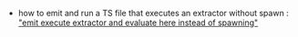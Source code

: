 * how to emit and run a TS file that executes an extractor without spawn : ["emit execute extractor and evaluate here instead of spawning"](src/__tests__/attributeExtractorTest.ts) 